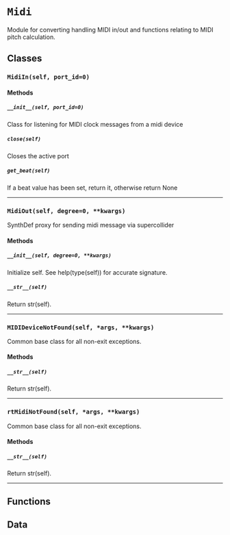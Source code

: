 # `Midi`

Module for converting handling MIDI in/out and functions relating to MIDI pitch calculation. 

## Classes

### `MidiIn(self, port_id=0)`



#### Methods

##### `__init__(self, port_id=0)`

Class for listening for MIDI clock messages
from a midi device 

##### `close(self)`

Closes the active port 

##### `get_beat(self)`

If a beat value has been set, return it, otherwise return None 

---

### `MidiOut(self, degree=0, **kwargs)`

SynthDef proxy for sending midi message via supercollider 

#### Methods

##### `__init__(self, degree=0, **kwargs)`

Initialize self.  See help(type(self)) for accurate signature.

##### `__str__(self)`

Return str(self).

---

### `MIDIDeviceNotFound(self, *args, **kwargs)`

Common base class for all non-exit exceptions.

#### Methods

##### `__str__(self)`

Return str(self).

---

### `rtMidiNotFound(self, *args, **kwargs)`

Common base class for all non-exit exceptions.

#### Methods

##### `__str__(self)`

Return str(self).

---

## Functions

## Data

